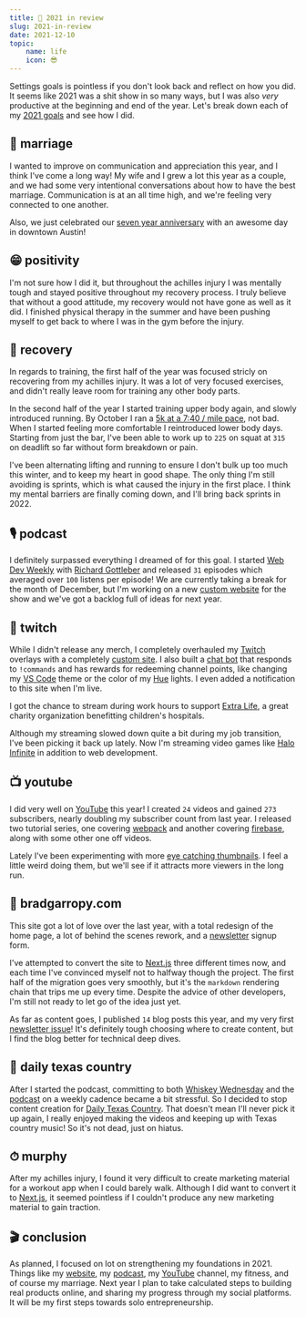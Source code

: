 ```yaml
---
title: 📅 2021 in review
slug: 2021-in-review
date: 2021-12-10
topic:
    name: life
    icon: 😎
---
```


Settings goals is pointless if you don't look back and reflect on how you did. It seems like 2021 was a shit show in so many ways, but I was also _very_ productive at the beginning and end of the year. Let's break down each of my [2021 goals][2021-goals] and see how I did.

## 💏 marriage

I wanted to improve on communication and appreciation this year, and I think I've come a long way! My wife and I grew a lot this year as a couple, and we had some very intentional conversations about how to have the best marriage. Communication is at an all time high, and we're feeling very connected to one another.

Also, we just celebrated our [seven year anniversary][anniversary] with an awesome day in downtown Austin!

## 😁 positivity

I'm not sure how I did it, but throughout the achilles injury I was mentally tough and stayed positive throughout my recovery process. I truly believe that without a good attitude, my recovery would not have gone as well as it did. I finished physical therapy in the summer and have been pushing myself to get back to where I was in the gym before the injury.

## 🦶 recovery

In regards to training, the first half of the year was focused stricly on recovering from my achilles injury. It was a lot of very focused exercises, and didn't really leave room for training any other body parts.

In the second half of the year I started training upper body again, and slowly introduced running. By October I ran a [5k at a 7:40 / mile pace][5k], not bad. When I started feeling more comfortable I reintroduced lower body days. Starting from just the bar, I've been able to work up to `225` on squat at `315` on deadlift so far without form breakdown or pain.

I've been alternating lifting and running to ensure I don't bulk up too much this winter, and to keep my heart in good shape. The only thing I'm still avoiding is sprints, which is what caused the injury in the first place. I think my mental barriers are finally coming down, and I'll bring back sprints in 2022.

## 🎙 podcast

I definitely surpassed everything I dreamed of for this goal. I started [Web Dev Weekly][web-dev-weekly] with [Richard Gottleber][richard] and released `31` episodes which averaged over `100` listens per episode! We are currently taking a break for the month of December, but I'm working on a new [custom website][wdw] for the show and we've got a backlog full of ideas for next year.

## 🎥 twitch

While I didn't release any merch, I completely overhauled my [Twitch][twitch] overlays with a completely [custom site][overlays]. I also built a [chat bot][twitch-bot] that responds to `!commands` and has rewards for redeeming channel points, like changing my [VS Code][vscode] theme or the color of my [Hue][hue] lights. I even added a notification to this site when I'm live.

I got the chance to stream during work hours to support [Extra Life][extra-life], a great charity organization benefitting children's hospitals.

Although my streaming slowed down quite a bit during my job transition, I've been picking it back up lately. Now I'm streaming video games like [Halo Infinite][halo] in addition to web development.

## 📺 youtube

I did very well on [YouTube][youtube] this year! I created `24` videos and gained `273` subscribers, nearly doubling my subscriber count from last year. I released two tutorial series, one covering [webpack][youtube-webpack] and another covering [firebase][youtube-firebase], along with some other one off videos.

Lately I've been experimenting with more [eye catching thumbnails][let-it-snow]. I feel a little weird doing them, but we'll see if it attracts more viewers in the long run.

## 🏡 bradgarropy.com

This site got a lot of love over the last year, with a total redesign of the home page, a lot of behind the scenes rework, and a [newsletter][newsletter] signup form.

I've attempted to convert the site to [Next.js][next] three different times now, and each time I've convinced myself not to halfway though the project. The first half of the migration goes very smoothly, but it's the `markdown` rendering chain that trips me up every time. Despite the advice of other developers, I'm still not ready to let go of the idea just yet.

As far as content goes, I published `14` blog posts this year, and my very first [newsletter issue][issue]! It's definitely tough choosing where to create content, but I find the blog better for technical deep dives.

## 🤠 daily texas country

After I started the podcast, committing to both [Whiskey Wednesday][whiskey-wednesday] and the [podcast][web-dev-weekly] on a weekly cadence became a bit stressful. So I decided to stop content creation for [Daily Texas Country][dtxc]. That doesn't mean I'll never pick it up again, I really enjoyed making the videos and keeping up with Texas country music! So it's not dead, just on hiatus.

## ⏱ murphy

After my achilles injury, I found it very difficult to create marketing material for a workout app when I could barely walk. Although I did want to convert it to [Next.js][next], it seemed pointless if I couldn't produce any new marketing material to gain traction.

## 🎬 conclusion

As planned, I focused on lot on strengthening my foundations in 2021. Things like my [website][site], my [podcast][web-dev-weekly], my [YouTube][youtube] channel, my fitness, and of course my marriage. Next year I plan to take calculated steps to building real products online, and sharing my progress through my social platforms. It will be my first steps towards solo entrepreneurship.

[2021-goals]: /blog/goals-for-2021
[anniversary]: https://www.instagram.com/p/CXJhi3qFE_j
[5k]: https://www.instagram.com/p/CVLcJ-UlihU
[web-dev-weekly]: https://webdevweekly.captivate.fm
[richard]: https://twitter.com/RGottleber
[wdw]: https://webdevweekly.netlify.app
[overlays]: https://bg-codes.netlify.app
[vscode]: https://code.visualstudio.com
[hue]: https://www.philips-hue.com/en-us
[extra-life]: https://www.extra-life.org
[halo]: https://www.halowaypoint.com/halo-infinite
[youtube]: https://youtube.com/bradgarropy
[youtube-webpack]: https://youtube.com/playlist?list=PL6Mu1AMmTL-vGQdj1-auEc12KM14OmjXH
[youtube-firebase]: https://youtube.com/playlist?list=PL6Mu1AMmTL-sSswsqShJ5fbIr9XjYHGFm
[let-it-snow]: https://youtu.be/9zcU6oUOHVc
[site]: https://bradgarropy.com
[newsletter]: https://bradgarropy.com/newsletter
[next]: https://nextjs.org
[whiskey-wednesday]: https://youtube.com/playlist?list=PLxHXw07TDx4ve5Cl9i1fiwjK7_-3cOA1U
[dtxc]: https://www.dailytexascountry.com
[twitch]: https://www.twitch.tv/bradgarropy
[twitch-bot]: https://github.com/bradgarropy/twitch-bot
[issue]: https://www.getrevue.co/profile/bradgarropy/issues/so-i-started-a-newsletter-436283
